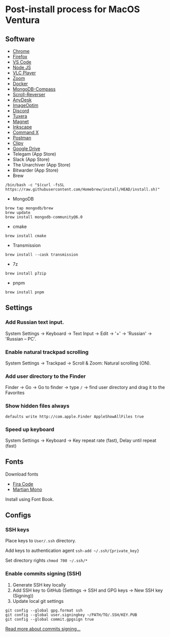 # Post-install process for MacOS Ventura

## Software

- [Chrome](https://www.google.com/chrome/)
- [Firefox](https://www.mozilla.org/en-US/firefox/new/)
- [VS Code](https://code.visualstudio.com/)
- [Node JS](https://nodejs.org/en/download/)
- [VLC Player](https://www.videolan.org/vlc/index.ru.html)
- [Zoom](https://zoom.us/download#client_4meeting)
- [Docker](https://docs.docker.com/desktop/install/mac-install/)
- [MongoDB-Compass](https://www.mongodb.com/try/download/compass)
- [Scroll-Reverser](https://github.com/pilotmoon/Scroll-Reverser)
- [AnyDesk](https://anydesk.com/)
- [ImageOptim](https://imageoptim.com/mac)
- [Discord](https://discord.com/)
- [Tuxera](https://ntfsformac.tuxera.com/)
- [Magnet](https://magnet.crowdcafe.com/)
- [Inkscape](https://inkscape.org/)
- [Command X](https://sindresorhus.com/command-x)
- [Postman](https://www.postman.com/downloads/)
- [Clipy](https://clipy-app.com/)
- [Google Drive](https://www.google.com/drive/download/)
- Telegam (App Store)
- Slack (App Store)
- The Unarchiver (App Store)
- Bitwarder (App Store)
- Brew
```
/bin/bash -c "$(curl -fsSL https://raw.githubusercontent.com/Homebrew/install/HEAD/install.sh)"
```
- MongoDB
```
brew tap mongodb/brew
brew update
brew install mongodb-community@6.0
```
- cmake
```
brew install cmake
```
- Transmission
```
brew install --cask transmission
```
- 7z
```
brew install p7zip
```
- pnpm
```
brew install pnpm
```

## Settings

### Add Russian text input.

System Settings -> Keyboard -> Text Input -> Edit -> '+' -> 'Russian' -> 'Russian – PC'.

### Enable natural trackpad scrolling

System Settings -> Trackpad -> Scroll & Zoom: Natural scrolling (ON).

### Add user directory to the Finder

Finder -> Go -> Go to finder -> type `/` -> find user directory and drag it to the Favorites

### Show hidden files always

```
defaults write http://com.apple.Finder AppleShowAllFiles true
```

### Speed up keyboard

System Settings -> Keyboard -> Key repeat rate (fast), Delay until repeat (fast)

## Fonts

Download fonts

- [Fira Code](https://github.com/tonsky/FiraCode)
- [Martian Mono](https://github.com/evilmartians/mono)

Install using Font Book.

## Configs

### SSH keys

Place keys to `User/.ssh` directory.

Add keys to authentication agent `ssh-add ~/.ssh/{private_key}`

Set directory rights `chmod 700 ~/.ssh/*`

### Enable commits signing (SSH)

1. Generate SSH key locally
2. Add SSH key to GitHub (Settings -> SSH and GPG keys -> New SSH key (Signing))
3. Update local git settings
```
git config --global gpg.format ssh
git config --global user.signingkey ~/PATH/TO/.SSH/KEY.PUB
git config --global commit.gpgsign true
```

[Read more about commits signing...](https://docs.github.com/en/authentication/managing-commit-signature-verification/about-commit-signature-verification)
